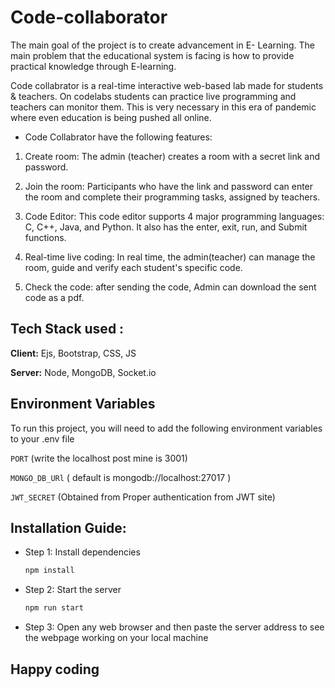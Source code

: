 # Code-collaborator

The main goal of the project is to create advancement in E- Learning.
The main problem that the educational system is facing is how to provide practical knowledge through E-learning.

Code collabrator is a real-time interactive web-based lab made for students & teachers. On codelabs students can practice live programming and teachers can monitor them. 
This is very necessary in this era of pandemic where even education is being pushed all online.

* Code Collabrator have the following features:

 1) Create room: The admin (teacher) creates a room with a secret link and password.

 2) Join the room: Participants who have the link and password can enter the room and complete their programming tasks, assigned by teachers.

 3) Code Editor: This code editor supports 4 major programming languages: C, C++, Java, and Python. It also has the enter, exit, run, and Submit functions.

 4) Real-time live coding: In real time, the admin(teacher) can manage the room, guide and verify each student's specific code.

 5) Check the code: after sending the code, Admin can download the sent code as a pdf.

## Tech Stack used : 

**Client:** Ejs, Bootstrap, CSS, JS

**Server:** Node, MongoDB, Socket.io

## Environment Variables

To run this project, you will need to add the following environment variables to your .env file

`PORT` (write the localhost post mine is 3001)

`MONGO_DB_URl` ( default is mongodb://localhost:27017 )

`JWT_SECRET` (Obtained from Proper authentication from JWT site)

  
## Installation Guide: 

- Step 1: Install dependencies

    ```bash
  npm install
    ```

- Step 2: Start the server

    ```bash
  npm run start
    ```

- Step 3: Open any web browser and then paste the server address to see the webpage working on your local machine



## Happy coding 

